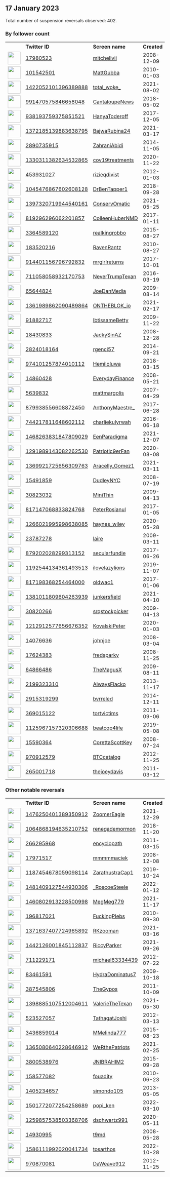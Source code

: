 
## 17 January 2023
Total number of suspension reversals observed: 402.

### By follower count
<table><tr><th></th><th align="left">Twitter ID</th><th align="left">Screen name</th>
<th align="left">Created</th><th align="left">Status</th><th align="left">Suspended</th><th align="left">Followers</th>
<tr><td><a href="https://pbs.twimg.com/profile_images/1615273968168046595/2S7Zm_9Y_normal.jpg"><img src="https://pbs.twimg.com/profile_images/1615273968168046595/2S7Zm_9Y_normal.jpg" width="40px" height="40px" align="center"/></a></td><td><a href="https://twitter.com/intent/user?user_id=17980523">17980523</a></td><td><a href="https://twitter.com/mitchellvii">mitchellvii</a></td><td>2008-12-09</td><td align="center"></td><td></td><td>470027</td></tr>
<tr><td><a href="https://pbs.twimg.com/profile_images/1500177424558002177/-YnTUQuD_normal.jpg"><img src="https://pbs.twimg.com/profile_images/1500177424558002177/-YnTUQuD_normal.jpg" width="40px" height="40px" align="center"/></a></td><td><a href="https://twitter.com/intent/user?user_id=101542501">101542501</a></td><td><a href="https://twitter.com/MattGubba">MattGubba</a></td><td>2010-01-03</td><td align="center"></td><td>2022-12-13</td><td>116399</td></tr>
<tr><td><a href="https://pbs.twimg.com/profile_images/1554866525365932033/htKzXuyz_normal.jpg"><img src="https://pbs.twimg.com/profile_images/1554866525365932033/htKzXuyz_normal.jpg" width="40px" height="40px" align="center"/></a></td><td><a href="https://twitter.com/intent/user?user_id=1422052101396389888">1422052101396389888</a></td><td><a href="https://twitter.com/total_woke_">total_woke_</a></td><td>2021-08-02</td><td align="center"></td><td>2022-09-09</td><td>45293</td></tr>
<tr><td><a href="https://pbs.twimg.com/profile_images/1016364045232934912/EQNztAEQ_normal.jpg"><img src="https://pbs.twimg.com/profile_images/1016364045232934912/EQNztAEQ_normal.jpg" width="40px" height="40px" align="center"/></a></td><td><a href="https://twitter.com/intent/user?user_id=991470575846658048">991470575846658048</a></td><td><a href="https://twitter.com/CantaloupeNews">CantaloupeNews</a></td><td>2018-05-02</td><td align="center"></td><td></td><td>30974</td></tr>
<tr><td><a href="https://pbs.twimg.com/profile_images/1593645980494299136/37mfPBbw_normal.jpg"><img src="https://pbs.twimg.com/profile_images/1593645980494299136/37mfPBbw_normal.jpg" width="40px" height="40px" align="center"/></a></td><td><a href="https://twitter.com/intent/user?user_id=938193759375851521">938193759375851521</a></td><td><a href="https://twitter.com/HanyaToderoff">HanyaToderoff</a></td><td>2017-12-05</td><td align="center"></td><td>2023-01-10</td><td>30373</td></tr>
<tr><td><a href="https://pbs.twimg.com/profile_images/1610434211881832449/bkTraDoe_normal.jpg"><img src="https://pbs.twimg.com/profile_images/1610434211881832449/bkTraDoe_normal.jpg" width="40px" height="40px" align="center"/></a></td><td><a href="https://twitter.com/intent/user?user_id=1372185139883638795">1372185139883638795</a></td><td><a href="https://twitter.com/BajwaRubina24">BajwaRubina24</a></td><td>2021-03-17</td><td align="center">✔️</td><td>2023-01-12</td><td>26916</td></tr>
<tr><td><a href="https://pbs.twimg.com/profile_images/1496490823520854018/9BFskPSM_normal.jpg"><img src="https://pbs.twimg.com/profile_images/1496490823520854018/9BFskPSM_normal.jpg" width="40px" height="40px" align="center"/></a></td><td><a href="https://twitter.com/intent/user?user_id=2890735915">2890735915</a></td><td><a href="https://twitter.com/ZahraniAbidi">ZahraniAbidi</a></td><td>2014-11-05</td><td align="center"></td><td>2022-08-16</td><td>25351</td></tr>
<tr><td><a href="https://pbs.twimg.com/profile_images/1330623915157299202/mAa2OOco_normal.jpg"><img src="https://pbs.twimg.com/profile_images/1330623915157299202/mAa2OOco_normal.jpg" width="40px" height="40px" align="center"/></a></td><td><a href="https://twitter.com/intent/user?user_id=1330311382634532865">1330311382634532865</a></td><td><a href="https://twitter.com/cov19treatments">cov19treatments</a></td><td>2020-11-22</td><td align="center"></td><td></td><td>23066</td></tr>
<tr><td><a href="https://pbs.twimg.com/profile_images/1376515514558685188/JKlUPsIr_normal.jpg"><img src="https://pbs.twimg.com/profile_images/1376515514558685188/JKlUPsIr_normal.jpg" width="40px" height="40px" align="center"/></a></td><td><a href="https://twitter.com/intent/user?user_id=453931027">453931027</a></td><td><a href="https://twitter.com/rizieqdivist">rizieqdivist</a></td><td>2012-01-03</td><td align="center"></td><td>2022-12-31</td><td>17841</td></tr>
<tr><td><a href="https://pbs.twimg.com/profile_images/1299706417251790848/RjH7Aw86_normal.jpg"><img src="https://pbs.twimg.com/profile_images/1299706417251790848/RjH7Aw86_normal.jpg" width="40px" height="40px" align="center"/></a></td><td><a href="https://twitter.com/intent/user?user_id=1045476867602608128">1045476867602608128</a></td><td><a href="https://twitter.com/DrBenTapper1">DrBenTapper1</a></td><td>2018-09-28</td><td align="center"></td><td></td><td>17821</td></tr>
<tr><td><a href="https://pbs.twimg.com/profile_images/1549334400797753345/Zkd5cciE_normal.jpg"><img src="https://pbs.twimg.com/profile_images/1549334400797753345/Zkd5cciE_normal.jpg" width="40px" height="40px" align="center"/></a></td><td><a href="https://twitter.com/intent/user?user_id=1397320719944540161">1397320719944540161</a></td><td><a href="https://twitter.com/ConservOmatic">ConservOmatic</a></td><td>2021-05-25</td><td align="center"></td><td>2022-07-23</td><td>17648</td></tr>
<tr><td><a href="https://pbs.twimg.com/profile_images/857082817586618370/k18vX84i_normal.jpg"><img src="https://pbs.twimg.com/profile_images/857082817586618370/k18vX84i_normal.jpg" width="40px" height="40px" align="center"/></a></td><td><a href="https://twitter.com/intent/user?user_id=819296296062201857">819296296062201857</a></td><td><a href="https://twitter.com/ColleenHuberNMD">ColleenHuberNMD</a></td><td>2017-01-11</td><td align="center"></td><td></td><td>16934</td></tr>
<tr><td><a href="https://pbs.twimg.com/profile_images/1580589699596435457/4M1HS6u3_normal.jpg"><img src="https://pbs.twimg.com/profile_images/1580589699596435457/4M1HS6u3_normal.jpg" width="40px" height="40px" align="center"/></a></td><td><a href="https://twitter.com/intent/user?user_id=3364589120">3364589120</a></td><td><a href="https://twitter.com/realkingrobbo">realkingrobbo</a></td><td>2015-08-27</td><td align="center"></td><td>2022-10-28</td><td>16399</td></tr>
<tr><td><a href="https://pbs.twimg.com/profile_images/976642919611351040/TQ1r19H1_normal.jpg"><img src="https://pbs.twimg.com/profile_images/976642919611351040/TQ1r19H1_normal.jpg" width="40px" height="40px" align="center"/></a></td><td><a href="https://twitter.com/intent/user?user_id=183520216">183520216</a></td><td><a href="https://twitter.com/RavenRantz">RavenRantz</a></td><td>2010-08-27</td><td align="center"></td><td></td><td>14266</td></tr>
<tr><td><a href="https://pbs.twimg.com/profile_images/1564447874125283329/-9nBxQ5__normal.jpg"><img src="https://pbs.twimg.com/profile_images/1564447874125283329/-9nBxQ5__normal.jpg" width="40px" height="40px" align="center"/></a></td><td><a href="https://twitter.com/intent/user?user_id=914401156796792832">914401156796792832</a></td><td><a href="https://twitter.com/mrgirlreturns">mrgirlreturns</a></td><td>2017-10-01</td><td align="center"></td><td>2023-01-06</td><td>13640</td></tr>
<tr><td><a href="https://pbs.twimg.com/profile_images/1302115835385917440/avCKjpxq_normal.jpg"><img src="https://pbs.twimg.com/profile_images/1302115835385917440/avCKjpxq_normal.jpg" width="40px" height="40px" align="center"/></a></td><td><a href="https://twitter.com/intent/user?user_id=711058058932170753">711058058932170753</a></td><td><a href="https://twitter.com/NeverTrumpTexan">NeverTrumpTexan</a></td><td>2016-03-19</td><td align="center"></td><td>2023-01-10</td><td>13633</td></tr>
<tr><td><a href="https://pbs.twimg.com/profile_images/1432912884900769795/hSd5-Vwt_normal.jpg"><img src="https://pbs.twimg.com/profile_images/1432912884900769795/hSd5-Vwt_normal.jpg" width="40px" height="40px" align="center"/></a></td><td><a href="https://twitter.com/intent/user?user_id=65644824">65644824</a></td><td><a href="https://twitter.com/JoeDanMedia">JoeDanMedia</a></td><td>2009-08-14</td><td align="center"></td><td>2022-03-26</td><td>11272</td></tr>
<tr><td><a href="https://pbs.twimg.com/profile_images/1609984876718989317/T4wT_0Bp_normal.jpg"><img src="https://pbs.twimg.com/profile_images/1609984876718989317/T4wT_0Bp_normal.jpg" width="40px" height="40px" align="center"/></a></td><td><a href="https://twitter.com/intent/user?user_id=1361989862090489864">1361989862090489864</a></td><td><a href="https://twitter.com/ONTHEBLOK_io">ONTHEBLOK_io</a></td><td>2021-02-17</td><td align="center"></td><td>2023-01-12</td><td>11257</td></tr>
<tr><td><a href="https://pbs.twimg.com/profile_images/1369959645457027072/cZlWQD4e_normal.jpg"><img src="https://pbs.twimg.com/profile_images/1369959645457027072/cZlWQD4e_normal.jpg" width="40px" height="40px" align="center"/></a></td><td><a href="https://twitter.com/intent/user?user_id=91882717">91882717</a></td><td><a href="https://twitter.com/IbtissameBetty">IbtissameBetty</a></td><td>2009-11-22</td><td align="center"></td><td>2022-09-21</td><td>11246</td></tr>
<tr><td><a href="https://pbs.twimg.com/profile_images/1529287233605234688/0pnSM5dU_normal.jpg"><img src="https://pbs.twimg.com/profile_images/1529287233605234688/0pnSM5dU_normal.jpg" width="40px" height="40px" align="center"/></a></td><td><a href="https://twitter.com/intent/user?user_id=18430833">18430833</a></td><td><a href="https://twitter.com/JackySinAZ">JackySinAZ</a></td><td>2008-12-28</td><td align="center"></td><td>2022-07-16</td><td>9375</td></tr>
<tr><td><a href="https://pbs.twimg.com/profile_images/726545818207936512/cuymruXW_normal.jpg"><img src="https://pbs.twimg.com/profile_images/726545818207936512/cuymruXW_normal.jpg" width="40px" height="40px" align="center"/></a></td><td><a href="https://twitter.com/intent/user?user_id=2824018164">2824018164</a></td><td><a href="https://twitter.com/rgenci57">rgenci57</a></td><td>2014-09-21</td><td align="center"></td><td></td><td>7720</td></tr>
<tr><td><a href="https://pbs.twimg.com/profile_images/1611021067459477504/soEvmSwm_normal.jpg"><img src="https://pbs.twimg.com/profile_images/1611021067459477504/soEvmSwm_normal.jpg" width="40px" height="40px" align="center"/></a></td><td><a href="https://twitter.com/intent/user?user_id=974101257874010112">974101257874010112</a></td><td><a href="https://twitter.com/Hemiloluwa">Hemiloluwa</a></td><td>2018-03-15</td><td align="center"></td><td>2023-01-09</td><td>7519</td></tr>
<tr><td><a href="https://pbs.twimg.com/profile_images/1118762901/DARWINSMONEY_JPG_normal.JPG"><img src="https://pbs.twimg.com/profile_images/1118762901/DARWINSMONEY_JPG_normal.JPG" width="40px" height="40px" align="center"/></a></td><td><a href="https://twitter.com/intent/user?user_id=14860428">14860428</a></td><td><a href="https://twitter.com/EverydayFinance">EverydayFinance</a></td><td>2008-05-21</td><td align="center">🔒</td><td>2023-01-02</td><td>6870</td></tr>
<tr><td><a href="https://pbs.twimg.com/profile_images/1311367244660838402/Stsfears_normal.jpg"><img src="https://pbs.twimg.com/profile_images/1311367244660838402/Stsfears_normal.jpg" width="40px" height="40px" align="center"/></a></td><td><a href="https://twitter.com/intent/user?user_id=5639832">5639832</a></td><td><a href="https://twitter.com/mattmargolis">mattmargolis</a></td><td>2007-04-29</td><td align="center"></td><td>2022-03-23</td><td>6821</td></tr>
<tr><td><a href="https://pbs.twimg.com/profile_images/1501260594644762634/4PS32BLy_normal.jpg"><img src="https://pbs.twimg.com/profile_images/1501260594644762634/4PS32BLy_normal.jpg" width="40px" height="40px" align="center"/></a></td><td><a href="https://twitter.com/intent/user?user_id=879938556608872450">879938556608872450</a></td><td><a href="https://twitter.com/AnthonyMaestre_">AnthonyMaestre_</a></td><td>2017-06-28</td><td align="center"></td><td>2022-08-07</td><td>6666</td></tr>
<tr><td><a href="https://pbs.twimg.com/profile_images/1324362482534604802/bGXzTvJ6_normal.jpg"><img src="https://pbs.twimg.com/profile_images/1324362482534604802/bGXzTvJ6_normal.jpg" width="40px" height="40px" align="center"/></a></td><td><a href="https://twitter.com/intent/user?user_id=744217811648602112">744217811648602112</a></td><td><a href="https://twitter.com/charliekulyrwah">charliekulyrwah</a></td><td>2016-06-18</td><td align="center"></td><td>2023-01-12</td><td>6150</td></tr>
<tr><td><a href="https://pbs.twimg.com/profile_images/1616856052498046976/4umfysI4_normal.jpg"><img src="https://pbs.twimg.com/profile_images/1616856052498046976/4umfysI4_normal.jpg" width="40px" height="40px" align="center"/></a></td><td><a href="https://twitter.com/intent/user?user_id=1468263831847809029">1468263831847809029</a></td><td><a href="https://twitter.com/EenParadigma">EenParadigma</a></td><td>2021-12-07</td><td align="center"></td><td>2023-01-12</td><td>5382</td></tr>
<tr><td><a href="https://pbs.twimg.com/profile_images/1611963149036527616/l_dlOcKC_normal.jpg"><img src="https://pbs.twimg.com/profile_images/1611963149036527616/l_dlOcKC_normal.jpg" width="40px" height="40px" align="center"/></a></td><td><a href="https://twitter.com/intent/user?user_id=1291989143082262530">1291989143082262530</a></td><td><a href="https://twitter.com/Patriotic9erFan">Patriotic9erFan</a></td><td>2020-08-08</td><td align="center">🔒</td><td>2023-01-09</td><td>5252</td></tr>
<tr><td><a href="https://pbs.twimg.com/profile_images/1585077507493019648/v52nClYq_normal.jpg"><img src="https://pbs.twimg.com/profile_images/1585077507493019648/v52nClYq_normal.jpg" width="40px" height="40px" align="center"/></a></td><td><a href="https://twitter.com/intent/user?user_id=1369921725656309763">1369921725656309763</a></td><td><a href="https://twitter.com/Aracelly_Gomez1">Aracelly_Gomez1</a></td><td>2021-03-11</td><td align="center"></td><td>2022-11-19</td><td>4948</td></tr>
<tr><td><a href="https://pbs.twimg.com/profile_images/679077151853821952/7k-VM4MT_normal.jpg"><img src="https://pbs.twimg.com/profile_images/679077151853821952/7k-VM4MT_normal.jpg" width="40px" height="40px" align="center"/></a></td><td><a href="https://twitter.com/intent/user?user_id=15491859">15491859</a></td><td><a href="https://twitter.com/DudleyNYC">DudleyNYC</a></td><td>2008-07-19</td><td align="center"></td><td></td><td>4305</td></tr>
<tr><td><a href="https://pbs.twimg.com/profile_images/1306621932536770560/CN2NMYzg_normal.jpg"><img src="https://pbs.twimg.com/profile_images/1306621932536770560/CN2NMYzg_normal.jpg" width="40px" height="40px" align="center"/></a></td><td><a href="https://twitter.com/intent/user?user_id=30823032">30823032</a></td><td><a href="https://twitter.com/MiniThin">MiniThin</a></td><td>2009-04-13</td><td align="center"></td><td></td><td>4279</td></tr>
<tr><td><a href="https://pbs.twimg.com/profile_images/1050940612038537216/lWFu19hy_normal.jpg"><img src="https://pbs.twimg.com/profile_images/1050940612038537216/lWFu19hy_normal.jpg" width="40px" height="40px" align="center"/></a></td><td><a href="https://twitter.com/intent/user?user_id=817147068833824768">817147068833824768</a></td><td><a href="https://twitter.com/PeterRosianul">PeterRosianul</a></td><td>2017-01-05</td><td align="center"></td><td></td><td>4257</td></tr>
<tr><td><a href="https://pbs.twimg.com/profile_images/1268207622026457100/ExiPseBF_normal.jpg"><img src="https://pbs.twimg.com/profile_images/1268207622026457100/ExiPseBF_normal.jpg" width="40px" height="40px" align="center"/></a></td><td><a href="https://twitter.com/intent/user?user_id=1266021995998638085">1266021995998638085</a></td><td><a href="https://twitter.com/haynes_wiley">haynes_wiley</a></td><td>2020-05-28</td><td align="center"></td><td>2022-08-27</td><td>4176</td></tr>
<tr><td><a href="https://pbs.twimg.com/profile_images/2960005219/c82ca59b201e8cda26c9bd96648f6cdf_normal.jpeg"><img src="https://pbs.twimg.com/profile_images/2960005219/c82ca59b201e8cda26c9bd96648f6cdf_normal.jpeg" width="40px" height="40px" align="center"/></a></td><td><a href="https://twitter.com/intent/user?user_id=23787278">23787278</a></td><td><a href="https://twitter.com/laire">laire</a></td><td>2009-03-11</td><td align="center"></td><td>2022-10-27</td><td>4046</td></tr>
<tr><td><a href="https://pbs.twimg.com/profile_images/879206041900032001/hOlq_6Lj_normal.jpg"><img src="https://pbs.twimg.com/profile_images/879206041900032001/hOlq_6Lj_normal.jpg" width="40px" height="40px" align="center"/></a></td><td><a href="https://twitter.com/intent/user?user_id=879202028299313152">879202028299313152</a></td><td><a href="https://twitter.com/secularfundie">secularfundie</a></td><td>2017-06-26</td><td align="center"></td><td></td><td>3936</td></tr>
<tr><td><a href="https://pbs.twimg.com/profile_images/1611010723416514560/98YY6ehY_normal.jpg"><img src="https://pbs.twimg.com/profile_images/1611010723416514560/98YY6ehY_normal.jpg" width="40px" height="40px" align="center"/></a></td><td><a href="https://twitter.com/intent/user?user_id=1192544134361493513">1192544134361493513</a></td><td><a href="https://twitter.com/ilovelazylions">ilovelazylions</a></td><td>2019-11-07</td><td align="center"></td><td>2023-01-12</td><td>3820</td></tr>
<tr><td><a href="https://pbs.twimg.com/profile_images/1314002683213250560/feQo1sfV_normal.jpg"><img src="https://pbs.twimg.com/profile_images/1314002683213250560/feQo1sfV_normal.jpg" width="40px" height="40px" align="center"/></a></td><td><a href="https://twitter.com/intent/user?user_id=817198368254464000">817198368254464000</a></td><td><a href="https://twitter.com/oldwac1">oldwac1</a></td><td>2017-01-06</td><td align="center"></td><td></td><td>3780</td></tr>
<tr><td><a href="https://pbs.twimg.com/profile_images/1599769456850309120/iEUF8Juh_normal.jpg"><img src="https://pbs.twimg.com/profile_images/1599769456850309120/iEUF8Juh_normal.jpg" width="40px" height="40px" align="center"/></a></td><td><a href="https://twitter.com/intent/user?user_id=1381011809604263939">1381011809604263939</a></td><td><a href="https://twitter.com/junkersfield">junkersfield</a></td><td>2021-04-10</td><td align="center"></td><td>2023-01-13</td><td>3734</td></tr>
<tr><td><a href="https://pbs.twimg.com/profile_images/1615410131340038154/eQRJ4SZS_normal.jpg"><img src="https://pbs.twimg.com/profile_images/1615410131340038154/eQRJ4SZS_normal.jpg" width="40px" height="40px" align="center"/></a></td><td><a href="https://twitter.com/intent/user?user_id=30820266">30820266</a></td><td><a href="https://twitter.com/srqstockpicker">srqstockpicker</a></td><td>2009-04-13</td><td align="center"></td><td>2022-07-13</td><td>3615</td></tr>
<tr><td><a href="https://pbs.twimg.com/profile_images/1213105240641331200/KNk2fj3R_normal.jpg"><img src="https://pbs.twimg.com/profile_images/1213105240641331200/KNk2fj3R_normal.jpg" width="40px" height="40px" align="center"/></a></td><td><a href="https://twitter.com/intent/user?user_id=1212912577656676352">1212912577656676352</a></td><td><a href="https://twitter.com/KovalskiPeter">KovalskiPeter</a></td><td>2020-01-03</td><td align="center"></td><td>2023-01-13</td><td>3575</td></tr>
<tr><td><a href="https://pbs.twimg.com/profile_images/1609032950120841217/oZFWmBv6_normal.jpg"><img src="https://pbs.twimg.com/profile_images/1609032950120841217/oZFWmBv6_normal.jpg" width="40px" height="40px" align="center"/></a></td><td><a href="https://twitter.com/intent/user?user_id=14076636">14076636</a></td><td><a href="https://twitter.com/johnjoe">johnjoe</a></td><td>2008-03-04</td><td align="center"></td><td>2023-01-03</td><td>3469</td></tr>
<tr><td><a href="https://pbs.twimg.com/profile_images/1571884352077717504/tGHRwVVe_normal.jpg"><img src="https://pbs.twimg.com/profile_images/1571884352077717504/tGHRwVVe_normal.jpg" width="40px" height="40px" align="center"/></a></td><td><a href="https://twitter.com/intent/user?user_id=17624383">17624383</a></td><td><a href="https://twitter.com/fredsparky">fredsparky</a></td><td>2008-11-25</td><td align="center"></td><td>2023-01-11</td><td>3262</td></tr>
<tr><td><a href="https://pbs.twimg.com/profile_images/825023292113199105/zqb4wcTR_normal.jpg"><img src="https://pbs.twimg.com/profile_images/825023292113199105/zqb4wcTR_normal.jpg" width="40px" height="40px" align="center"/></a></td><td><a href="https://twitter.com/intent/user?user_id=64866486">64866486</a></td><td><a href="https://twitter.com/TheMagusX">TheMagusX</a></td><td>2009-08-11</td><td align="center"></td><td>2022-05-03</td><td>3146</td></tr>
<tr><td><a href="https://pbs.twimg.com/profile_images/1535057304525086727/ZFdAoupJ_normal.jpg"><img src="https://pbs.twimg.com/profile_images/1535057304525086727/ZFdAoupJ_normal.jpg" width="40px" height="40px" align="center"/></a></td><td><a href="https://twitter.com/intent/user?user_id=2199323310">2199323310</a></td><td><a href="https://twitter.com/AlwaysFlacko">AlwaysFlacko</a></td><td>2013-11-17</td><td align="center"></td><td>2022-07-19</td><td>3071</td></tr>
<tr><td><a href="https://pbs.twimg.com/profile_images/1607885484805554177/MAbo39b3_normal.jpg"><img src="https://pbs.twimg.com/profile_images/1607885484805554177/MAbo39b3_normal.jpg" width="40px" height="40px" align="center"/></a></td><td><a href="https://twitter.com/intent/user?user_id=2915319299">2915319299</a></td><td><a href="https://twitter.com/bvrreled">bvrreled</a></td><td>2014-12-11</td><td align="center"></td><td>2023-01-13</td><td>3028</td></tr>
<tr><td><a href="https://pbs.twimg.com/profile_images/1270189032820158464/OJMd61Zm_normal.jpg"><img src="https://pbs.twimg.com/profile_images/1270189032820158464/OJMd61Zm_normal.jpg" width="40px" height="40px" align="center"/></a></td><td><a href="https://twitter.com/intent/user?user_id=369015122">369015122</a></td><td><a href="https://twitter.com/tortvictims">tortvictims</a></td><td>2011-09-06</td><td align="center"></td><td></td><td>3024</td></tr>
<tr><td><a href="https://pbs.twimg.com/profile_images/1127142322620133376/RqF2Lb59_normal.jpg"><img src="https://pbs.twimg.com/profile_images/1127142322620133376/RqF2Lb59_normal.jpg" width="40px" height="40px" align="center"/></a></td><td><a href="https://twitter.com/intent/user?user_id=1125967157320306688">1125967157320306688</a></td><td><a href="https://twitter.com/beatcop4life">beatcop4life</a></td><td>2019-05-08</td><td align="center"></td><td>2022-11-11</td><td>2936</td></tr>
<tr><td><a href="https://pbs.twimg.com/profile_images/825423587/corettascottkingparishonernov81964flipsc_1__normal.jpg"><img src="https://pbs.twimg.com/profile_images/825423587/corettascottkingparishonernov81964flipsc_1__normal.jpg" width="40px" height="40px" align="center"/></a></td><td><a href="https://twitter.com/intent/user?user_id=15590364">15590364</a></td><td><a href="https://twitter.com/CorettaScottKey">CorettaScottKey</a></td><td>2008-07-24</td><td align="center"></td><td>2023-01-11</td><td>2845</td></tr>
<tr><td><a href="https://pbs.twimg.com/profile_images/3298907395/3c38b2be757119ea23bfb8734fb4492c_normal.jpeg"><img src="https://pbs.twimg.com/profile_images/3298907395/3c38b2be757119ea23bfb8734fb4492c_normal.jpeg" width="40px" height="40px" align="center"/></a></td><td><a href="https://twitter.com/intent/user?user_id=970912579">970912579</a></td><td><a href="https://twitter.com/BTCcatalog">BTCcatalog</a></td><td>2012-11-25</td><td align="center"></td><td>2022-06-08</td><td>2833</td></tr>
<tr><td><a href="https://pbs.twimg.com/profile_images/1614838351605161984/Ey58izHn_normal.jpg"><img src="https://pbs.twimg.com/profile_images/1614838351605161984/Ey58izHn_normal.jpg" width="40px" height="40px" align="center"/></a></td><td><a href="https://twitter.com/intent/user?user_id=265001718">265001718</a></td><td><a href="https://twitter.com/thejoeydavis">thejoeydavis</a></td><td>2011-03-12</td><td align="center"></td><td>2023-01-12</td><td>2282</td></tr>
</table>

### Other notable reversals
<table><tr><th></th><th align="left">Twitter ID</th><th align="left">Screen name</th>
<th align="left">Created</th><th align="left">Status</th><th align="left">Suspended</th><th align="left">Followers</th>
<tr><td><a href="https://pbs.twimg.com/profile_images/1584580094068228097/7M_AM4An_normal.jpg"><img src="https://pbs.twimg.com/profile_images/1584580094068228097/7M_AM4An_normal.jpg" width="40px" height="40px" align="center"/></a></td><td><a href="https://twitter.com/intent/user?user_id=1476250401389350912">1476250401389350912</a></td><td><a href="https://twitter.com/ZoomerEagle">ZoomerEagle</a></td><td>2021-12-29</td><td align="center"></td><td>2022-10-29</td><td>141</td></tr>
<tr><td><a href="https://pbs.twimg.com/profile_images/1540006888850563073/7w04KWkF_normal.jpg"><img src="https://pbs.twimg.com/profile_images/1540006888850563073/7w04KWkF_normal.jpg" width="40px" height="40px" align="center"/></a></td><td><a href="https://twitter.com/intent/user?user_id=1064868194635210752">1064868194635210752</a></td><td><a href="https://twitter.com/renegademormon">renegademormon</a></td><td>2018-11-20</td><td align="center"></td><td>2023-01-13</td><td>613</td></tr>
<tr><td><a href="https://pbs.twimg.com/profile_images/1538038609445625857/3_XqLLGV_normal.jpg"><img src="https://pbs.twimg.com/profile_images/1538038609445625857/3_XqLLGV_normal.jpg" width="40px" height="40px" align="center"/></a></td><td><a href="https://twitter.com/intent/user?user_id=266295968">266295968</a></td><td><a href="https://twitter.com/encyclopath">encyclopath</a></td><td>2011-03-15</td><td align="center"></td><td>2023-01-12</td><td>1136</td></tr>
<tr><td><a href="https://pbs.twimg.com/profile_images/1367163280/image_normal.jpg"><img src="https://pbs.twimg.com/profile_images/1367163280/image_normal.jpg" width="40px" height="40px" align="center"/></a></td><td><a href="https://twitter.com/intent/user?user_id=17971517">17971517</a></td><td><a href="https://twitter.com/mmmmmaciek">mmmmmaciek</a></td><td>2008-12-08</td><td align="center">🔒</td><td>2023-01-13</td><td>520</td></tr>
<tr><td><a href="https://pbs.twimg.com/profile_images/1600972678894178304/dDUpa_iz_normal.jpg"><img src="https://pbs.twimg.com/profile_images/1600972678894178304/dDUpa_iz_normal.jpg" width="40px" height="40px" align="center"/></a></td><td><a href="https://twitter.com/intent/user?user_id=1187454678059098114">1187454678059098114</a></td><td><a href="https://twitter.com/ZarathustraCap1">ZarathustraCap1</a></td><td>2019-10-24</td><td align="center"></td><td>2023-01-12</td><td>87</td></tr>
<tr><td><a href="https://pbs.twimg.com/profile_images/1564350337724682240/DUZVf95q_normal.jpg"><img src="https://pbs.twimg.com/profile_images/1564350337724682240/DUZVf95q_normal.jpg" width="40px" height="40px" align="center"/></a></td><td><a href="https://twitter.com/intent/user?user_id=1481409127544930306">1481409127544930306</a></td><td><a href="https://twitter.com/_RoscoeSteele">_RoscoeSteele</a></td><td>2022-01-12</td><td align="center"></td><td>2022-12-24</td><td>118</td></tr>
<tr><td><a href="https://pbs.twimg.com/profile_images/1460803305764970502/KFrqEqZX_normal.jpg"><img src="https://pbs.twimg.com/profile_images/1460803305764970502/KFrqEqZX_normal.jpg" width="40px" height="40px" align="center"/></a></td><td><a href="https://twitter.com/intent/user?user_id=1460802913228500998">1460802913228500998</a></td><td><a href="https://twitter.com/MegMeg779">MegMeg779</a></td><td>2021-11-17</td><td align="center">🔒</td><td>2023-01-12</td><td>5</td></tr>
<tr><td><a href="https://pbs.twimg.com/profile_images/1147214495271403521/AqBSNl6L_normal.jpg"><img src="https://pbs.twimg.com/profile_images/1147214495271403521/AqBSNl6L_normal.jpg" width="40px" height="40px" align="center"/></a></td><td><a href="https://twitter.com/intent/user?user_id=196817021">196817021</a></td><td><a href="https://twitter.com/FuckingPlebs">FuckingPlebs</a></td><td>2010-09-30</td><td align="center"></td><td>2023-01-09</td><td>240</td></tr>
<tr><td><a href="https://pbs.twimg.com/profile_images/1371655182681923587/2URv0sp1_normal.jpg"><img src="https://pbs.twimg.com/profile_images/1371655182681923587/2URv0sp1_normal.jpg" width="40px" height="40px" align="center"/></a></td><td><a href="https://twitter.com/intent/user?user_id=1371637407724965892">1371637407724965892</a></td><td><a href="https://twitter.com/RKzooman">RKzooman</a></td><td>2021-03-16</td><td align="center"></td><td>2022-12-06</td><td>468</td></tr>
<tr><td><a href="https://pbs.twimg.com/profile_images/1459578922278998021/D6Geh_S0_normal.jpg"><img src="https://pbs.twimg.com/profile_images/1459578922278998021/D6Geh_S0_normal.jpg" width="40px" height="40px" align="center"/></a></td><td><a href="https://twitter.com/intent/user?user_id=1442126001845112837">1442126001845112837</a></td><td><a href="https://twitter.com/RiccyParker">RiccyParker</a></td><td>2021-09-26</td><td align="center"></td><td>2022-12-29</td><td>57</td></tr>
<tr><td><a href="https://pbs.twimg.com/profile_images/1560372426449588224/7DcKXEUA_normal.jpg"><img src="https://pbs.twimg.com/profile_images/1560372426449588224/7DcKXEUA_normal.jpg" width="40px" height="40px" align="center"/></a></td><td><a href="https://twitter.com/intent/user?user_id=711229171">711229171</a></td><td><a href="https://twitter.com/michael63334439">michael63334439</a></td><td>2012-07-22</td><td align="center"></td><td>2023-01-11</td><td>57</td></tr>
<tr><td><a href="https://pbs.twimg.com/profile_images/1520629893863776259/pnjw2L9Y_normal.jpg"><img src="https://pbs.twimg.com/profile_images/1520629893863776259/pnjw2L9Y_normal.jpg" width="40px" height="40px" align="center"/></a></td><td><a href="https://twitter.com/intent/user?user_id=83461591">83461591</a></td><td><a href="https://twitter.com/HydraDominatus7">HydraDominatus7</a></td><td>2009-10-18</td><td align="center"></td><td>2022-12-22</td><td>131</td></tr>
<tr><td><a href="https://pbs.twimg.com/profile_images/1601349662597947392/qZl7ZZq0_normal.jpg"><img src="https://pbs.twimg.com/profile_images/1601349662597947392/qZl7ZZq0_normal.jpg" width="40px" height="40px" align="center"/></a></td><td><a href="https://twitter.com/intent/user?user_id=387545806">387545806</a></td><td><a href="https://twitter.com/TheGypos">TheGypos</a></td><td>2011-10-09</td><td align="center"></td><td>2023-01-13</td><td>765</td></tr>
<tr><td><a href="https://pbs.twimg.com/profile_images/1583451328847691776/9oXXrWHO_normal.jpg"><img src="https://pbs.twimg.com/profile_images/1583451328847691776/9oXXrWHO_normal.jpg" width="40px" height="40px" align="center"/></a></td><td><a href="https://twitter.com/intent/user?user_id=1398885107512004611">1398885107512004611</a></td><td><a href="https://twitter.com/ValerieTheTexan">ValerieTheTexan</a></td><td>2021-05-30</td><td align="center"></td><td>2023-01-12</td><td>218</td></tr>
<tr><td><a href="https://pbs.twimg.com/profile_images/1379964035647541256/DVU5iIpD_normal.jpg"><img src="https://pbs.twimg.com/profile_images/1379964035647541256/DVU5iIpD_normal.jpg" width="40px" height="40px" align="center"/></a></td><td><a href="https://twitter.com/intent/user?user_id=523527057">523527057</a></td><td><a href="https://twitter.com/TathagatJoshi">TathagatJoshi</a></td><td>2012-03-13</td><td align="center">🔒</td><td>2023-01-12</td><td>0</td></tr>
<tr><td><a href="https://pbs.twimg.com/profile_images/1608079709736148992/OEXbtoSV_normal.jpg"><img src="https://pbs.twimg.com/profile_images/1608079709736148992/OEXbtoSV_normal.jpg" width="40px" height="40px" align="center"/></a></td><td><a href="https://twitter.com/intent/user?user_id=3436859014">3436859014</a></td><td><a href="https://twitter.com/MMelinda777">MMelinda777</a></td><td>2015-08-23</td><td align="center"></td><td>2023-01-11</td><td>1986</td></tr>
<tr><td><a href="https://pbs.twimg.com/profile_images/1534374736955940867/2zTPiGaK_normal.jpg"><img src="https://pbs.twimg.com/profile_images/1534374736955940867/2zTPiGaK_normal.jpg" width="40px" height="40px" align="center"/></a></td><td><a href="https://twitter.com/intent/user?user_id=1365080640228646912">1365080640228646912</a></td><td><a href="https://twitter.com/WeRthePatriots">WeRthePatriots</a></td><td>2021-02-25</td><td align="center"></td><td>2023-01-13</td><td>2152</td></tr>
<tr><td><a href="https://pbs.twimg.com/profile_images/1582251056356007938/egdV_43k_normal.jpg"><img src="https://pbs.twimg.com/profile_images/1582251056356007938/egdV_43k_normal.jpg" width="40px" height="40px" align="center"/></a></td><td><a href="https://twitter.com/intent/user?user_id=3800538976">3800538976</a></td><td><a href="https://twitter.com/JNIBRAHIM2">JNIBRAHIM2</a></td><td>2015-09-28</td><td align="center"></td><td>2022-12-13</td><td>262</td></tr>
<tr><td><a href="https://pbs.twimg.com/profile_images/1581194183137644544/B3FC0Slj_normal.jpg"><img src="https://pbs.twimg.com/profile_images/1581194183137644544/B3FC0Slj_normal.jpg" width="40px" height="40px" align="center"/></a></td><td><a href="https://twitter.com/intent/user?user_id=158577082">158577082</a></td><td><a href="https://twitter.com/fouadity">fouadity</a></td><td>2010-06-23</td><td align="center"></td><td>2023-01-11</td><td>268</td></tr>
<tr><td><a href="https://pbs.twimg.com/profile_images/1306995819137191942/JzlDqtou_normal.jpg"><img src="https://pbs.twimg.com/profile_images/1306995819137191942/JzlDqtou_normal.jpg" width="40px" height="40px" align="center"/></a></td><td><a href="https://twitter.com/intent/user?user_id=1405234657">1405234657</a></td><td><a href="https://twitter.com/simondo105">simondo105</a></td><td>2013-05-05</td><td align="center"></td><td>2023-01-12</td><td>58</td></tr>
<tr><td><a href="https://pbs.twimg.com/profile_images/1609030089525559296/Lp_t43US_normal.jpg"><img src="https://pbs.twimg.com/profile_images/1609030089525559296/Lp_t43US_normal.jpg" width="40px" height="40px" align="center"/></a></td><td><a href="https://twitter.com/intent/user?user_id=1501772077254258689">1501772077254258689</a></td><td><a href="https://twitter.com/popi_ken">popi_ken</a></td><td>2022-03-10</td><td align="center"></td><td>2023-01-12</td><td>1822</td></tr>
<tr><td><a href="https://pbs.twimg.com/profile_images/1538573655784964097/_TE7f2nq_normal.jpg"><img src="https://pbs.twimg.com/profile_images/1538573655784964097/_TE7f2nq_normal.jpg" width="40px" height="40px" align="center"/></a></td><td><a href="https://twitter.com/intent/user?user_id=1259857538503368706">1259857538503368706</a></td><td><a href="https://twitter.com/dschwartz991">dschwartz991</a></td><td>2020-05-11</td><td align="center"></td><td>2023-01-13</td><td>1241</td></tr>
<tr><td><a href="https://pbs.twimg.com/profile_images/1609010962845274112/z-yHGKz0_normal.jpg"><img src="https://pbs.twimg.com/profile_images/1609010962845274112/z-yHGKz0_normal.jpg" width="40px" height="40px" align="center"/></a></td><td><a href="https://twitter.com/intent/user?user_id=14930995">14930995</a></td><td><a href="https://twitter.com/t9md">t9md</a></td><td>2008-05-28</td><td align="center"></td><td>2023-01-13</td><td>1079</td></tr>
<tr><td><a href="https://pbs.twimg.com/profile_images/1586112203995889667/YXF_jTLY_normal.jpg"><img src="https://pbs.twimg.com/profile_images/1586112203995889667/YXF_jTLY_normal.jpg" width="40px" height="40px" align="center"/></a></td><td><a href="https://twitter.com/intent/user?user_id=1586111992020041734">1586111992020041734</a></td><td><a href="https://twitter.com/tosarthos">tosarthos</a></td><td>2022-10-28</td><td align="center"></td><td>2023-01-13</td><td>68</td></tr>
<tr><td><a href="https://pbs.twimg.com/profile_images/1397002829592731649/wulDlDzW_normal.jpg"><img src="https://pbs.twimg.com/profile_images/1397002829592731649/wulDlDzW_normal.jpg" width="40px" height="40px" align="center"/></a></td><td><a href="https://twitter.com/intent/user?user_id=970870081">970870081</a></td><td><a href="https://twitter.com/DaWeave912">DaWeave912</a></td><td>2012-11-25</td><td align="center">🔒</td><td>2023-01-13</td><td>49</td></tr>
</table>
